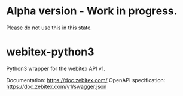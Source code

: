 # Alpha version - Work in progress.
Please do not use this in this state.

# webitex-python3
 Python3 wrapper for the webitex API v1.

Documentation: https://doc.zebitex.com/
OpenAPI specification: https://doc.zebitex.com/v1/swagger.json
